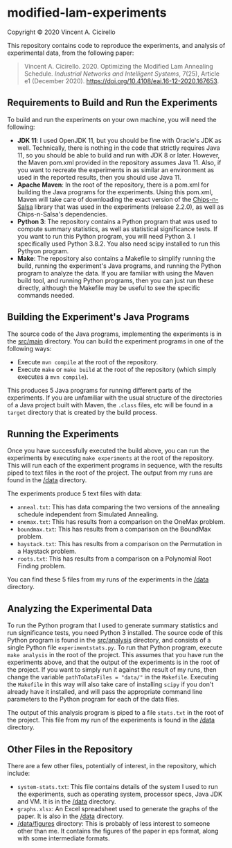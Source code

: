# modified-lam-experiments

Copyright &copy; 2020 Vincent A. Cicirello

This repository contains code to reproduce the experiments, and analysis of 
experimental data, from the following paper:

> Vincent A. Cicirello. 2020. Optimizing the Modified Lam Annealing Schedule. *Industrial
Networks and Intelligent Systems*, 7(25), Article e1 (December 2020). https://doi.org/10.4108/eai.16-12-2020.167653.

## Requirements to Build and Run the Experiments

To build and run the experiments on your own machine, you will need the following:
* __JDK 11__: I used OpenJDK 11, but you should be fine with Oracle's JDK as well. Technically, there is nothing in the code that strictly requires Java 11, so you should be able to build and run with JDK 8 or later. However, the Maven pom.xml provided in the repository assumes Java 11. Also, if you want to recreate the experiments in as similar an environment as used in the reported results, then you should use Java 11.
* __Apache Maven__: In the root of the repository, there is a pom.xml for building the Java programs for the experiments. Using this pom.xml, Maven will take care of downloading the exact version of the [Chips-n-Salsa](https://chips-n-salsa.cicirello.org/) library that was used in the experiments (release 2.2.0), as well as Chips-n-Salsa's dependencies.
* __Python 3__: The repository contains a Python program that was used to compute summary statistics, as well as statistical significance tests. If you want to run this Python program, you will need Python 3. I specifically used Python 3.8.2.  You also need scipy installed to run this Pythyon program.
* __Make__: The repository also contains a Makefile to simplify running the build, running the experiment's Java programs, and running the Python program to analyze the data. If you are familiar with using the Maven build tool, and running Python programs, then you can just run these directly, although the Makefile may be useful to see the specific commands needed.

## Building the Experiment's Java Programs

The source code of the Java programs, implementing the experiments
is in the [src/main](src/main) directory.  You can build the experiment 
programs in one of the following ways:
* Execute `mvn compile` at the root of the repository.
* Execute `make` or `make build` at the root of the repository (which simply executes a `mvn compile`). 

This produces 5 Java programs for running different parts of the experiments. If you are 
unfamiliar with the usual structure of the directories of a Java project built with Maven,
the `.class` files, etc will be found in a `target` directory that is created by the build process.

## Running the Experiments

Once you have successfully executed the build above, you can run the 
experiments by executing `make experiments` at the root of the 
repository. This will run each of the experiment programs in sequence, 
with the results piped to text files in the root of the project. The 
output from my runs are found in the [/data](data) directory.

The experiments produce 5 text files with data:
* `anneal.txt`: This has data comparing the two versions of the annealing schedule independent from Simulated Annealing.
* `onemax.txt`: This has results from a comparison on the OneMax problem.
* `boundmax.txt`: This has results from a comparison on the BoundMax problem.
* `haystack.txt`: This has results from a comparison on the Permutation in a Haystack problem.
* `roots.txt`: This has results from a comparison on a Polynomial Root Finding problem.

You can find these 5 files from my runs of the experiments in the [/data](data) directory.

## Analyzing the Experimental Data

To run the Python program that I used to generate summary statistics 
and run significance tests, you need Python 3 installed. The source code
of this Python program is found in the [src/analysis](src/analysis) directory,
and consists of a single Python file `experimentstats.py`.  To run that
Python program, execute `make analysis` in the root of the project. This
assumes that you have run the experiments above, and that the output
of the experiments is in the root of the project. If you want to simply
run it against the result of my runs, then change the variable
`pathToDataFiles = "data/"` in the `Makefile`.  Executing the `Makefile` in this
way will also take care of installing `scipy` if you don't already have it installed,
and will pass the appropriate command line parameters to the Python program
for each of the data files.  

The output of this analysis program is piped to a file `stats.txt` in the
root of the project. This file from my run of the experiments is found
in the [/data](data) directory.

## Other Files in the Repository

There are a few other files, potentially of interest, in the repository,
which include:
* `system-stats.txt`: This file contains details of the system I used to run the experiments, such as operating system, processor specs, Java JDK and VM.  It is in the [/data](data) directory.
* `graphs.xlsx`: An Excel spreadsheet used to generate the graphs of the paper.  It is also in the [/data](data) directory.
* [/data/figures](data/figures) directory: This is probably of less interest to someone other than me. It contains the figures of the paper in eps format, along with some intermediate formats.


